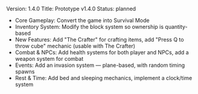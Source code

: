Version: 1.4.0
Title: Prototype v1.4.0
Status: planned

- Core Gameplay: Convert the game into Survival Mode
- Inventory System: Modify the block system so ownership is quantity-based
- New Features: Add "The Crafter" for crafting items, add "Press Q to throw cube" mechanic (usable with The Crafter)
- Combat & NPCs: Add health systems for both player and NPCs, add a weapon system for combat
- Events: Add an invasion system — plane-based, with random timing spawns
- Rest & Time: Add bed and sleeping mechanics, implement a clock/time system